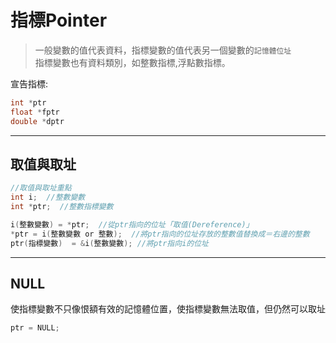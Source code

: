 # **指標Pointer**
>一般變數的值代表資料，指標變數的值代表另一個變數的`記憶體位址`  
指標變數也有資料類別，如整數指標,浮點數指標。

宣告指標:
```C
int *ptr
float *fptr
double *dptr 
```

---
## **取值與取址**
```C
//取值與取址重點
int i;  //整數變數
int *ptr;  //整數指標變數

i(整數變數) = *ptr;  //從ptr指向的位址「取值(Dereference)」
*ptr = i(整數變數 or 整數);  //將ptr指向的位址存放的整數值替換成＝右邊的整數
ptr(指標變數)  = &i(整數變數); //將ptr指向i的位址
```

---
## **NULL**
使指標變數不只像恨額有效的記憶體位置，使指標變數無法取值，但仍然可以取址
```C
ptr = NULL;
```